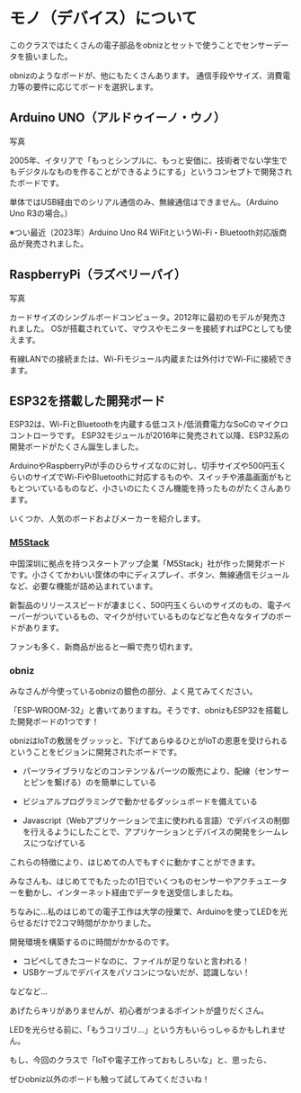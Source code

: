 # モノ（デバイス）について

このクラスではたくさんの電子部品をobnizとセットで使うことでセンサーデータを扱いました。

obnizのようなボードが、他にもたくさんあります。
通信手段やサイズ、消費電力等の要件に応じてボードを選択します。


## Arduino UNO（アルドゥイーノ・ウノ）

写真

2005年、イタリアで「もっとシンプルに、もっと安価に、技術者でない学生でもデジタルなものを作ることができるようにする」というコンセプトで開発されたボードです。


単体ではUSB経由でのシリアル通信のみ、無線通信はできません。（Arduino Uno R3の場合。）

※つい最近（2023年）Arduino Uno R4 WiFitというWi-Fi・Bluetooth対応版商品が発売されました。



## RaspberryPi（ラズベリーパイ）

写真

カードサイズのシングルボードコンピュータ。2012年に最初のモデルが発売されました。
OSが搭載されていて、マウスやモニターを接続すればPCとしても使えます。

有線LANでの接続または、Wi-Fiモジュール内蔵または外付けでWi-Fiに接続できます。



## ESP32を搭載した開発ボード
ESP32は、Wi-FiとBluetoothを内蔵する低コスト/低消費電力なSoCのマイクロコントローラです。
ESP32モジュールが2016年に発売されて以降、ESP32系の開発ボードがたくさん誕生しました。


ArduinoやRaspberryPiが手のひらサイズなのに対し、切手サイズや500円玉くらいのサイズでWi-FiやBluetoothに対応するものや、スイッチや液晶画面がもともとついているものなど、小さいのにたくさん機能を持ったものがたくさんあります。


いくつか、人気のボードおよびメーカーを紹介します。

### [M5Stack](https://shop.m5stack.com/collections/m5-controllers)

中国深圳に拠点を持つスタートアップ企業「M5Stack」社が作った開発ボードです。小さくてかわいい筐体の中にディスプレイ、ボタン、無線通信モジュールなど、必要な機能が詰め込まれています。

新製品のリリーススピードが凄まじく、500円玉くらいのサイズのもの、電子ペーパーがついているもの、マイクが付いているものなどなど色々なタイプのボードがあります。

ファンも多く、新商品が出ると一瞬で売り切れます。



### obniz

みなさんが今使っているobnizの銀色の部分、よく見てみてください。

「ESP-WROOM-32」と書いてありますね。そうです、obnizもESP32を搭載した開発ボードの1つです！


obnizはIoTの敷居をグッッッと、下げてあらゆるひとがIoTの恩恵を受けられるということをビジョンに開発されたボードです。


- パーツライブラリなどのコンテンツ＆パーツの販売により、配線（センサーとピンを繋げる）のを簡単にしている

- ビジュアルプログラミングで動かせるダッシュボードを備えている

- Javascript（Webアプリケーションで主に使われる言語）でデバイスの制御を行えるようにしたことで、アプリケーションとデバイスの開発をシームレスにつなげている


これらの特徴により、はじめての人でもすぐに動かすことができます。


みなさんも、はじめてでもたったの1日でいくつものセンサーやアクチュエーターを動かし、インターネット経由でデータを送受信しましたね。




ちなみに...私のはじめての電子工作は大学の授業で、Arduinoを使ってLEDを光らせるだけで2コマ時間がかかりました。


開発環境を構築するのに時間がかかるのです。

- コピペしてきたコードなのに、ファイルが足りないと言われる！
- USBケーブルでデバイスをパソコンにつないだが、認識しない！


などなど...

あげたらキリがありませんが、初心者がつまるポイントが盛りだくさん。



LEDを光らせる前に、「もうコリゴリ...」という方もいらっしゃるかもしれません。





もし、今回のクラスで「IoTや電子工作っておもしろいな」と、思ったら、

ぜひobniz以外のボードも触って試してみてくださいね！


